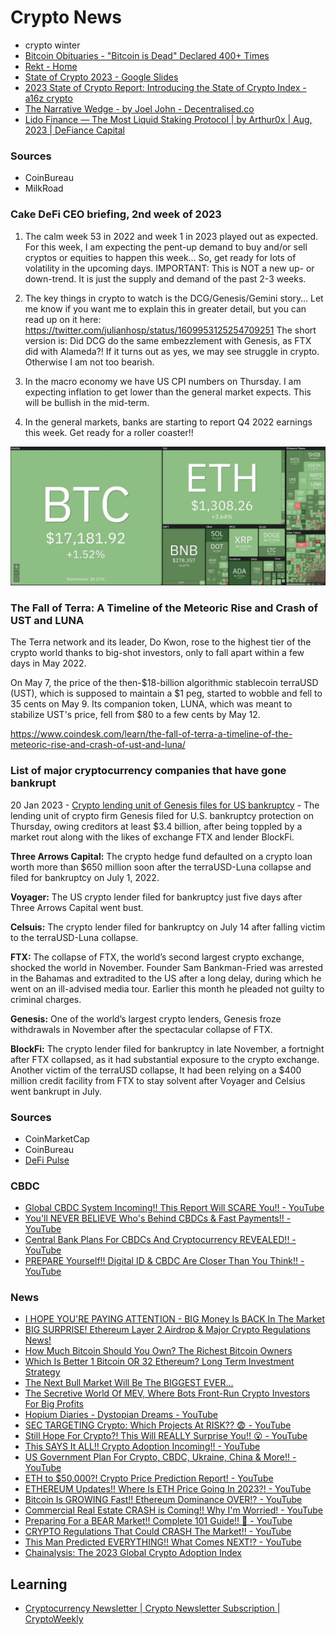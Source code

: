 # Crypto News

- crypto winter
- [Bitcoin Obituaries - "Bitcoin is Dead" Declared 400+ Times](https://99bitcoins.com/bitcoin-obituaries/)
- [Rekt - Home](https://rekt.news/)
- [State of Crypto 2023 - Google Slides](https://docs.google.com/presentation/d/1_bRyqC8MVjeAmGpOtmhpJydHsxoWWU0wWKsacdx9ovM/edit)
- [2023 State of Crypto Report: Introducing the State of Crypto Index - a16z crypto](https://a16zcrypto.com/content/article/state-of-crypto-report-2023/)
- [The Narrative Wedge - by Joel John - Decentralised.co](https://www.decentralised.co/p/the-narrative-wedge)
- [Lido Finance — The Most Liquid Staking Protocol | by Arthur0x | Aug, 2023 | DeFiance Capital](https://writing.defiance.capital/lido-finance-the-most-liquid-staking-protocol-6033c01a94f2)

### Sources

- CoinBureau
- MilkRoad

### Cake DeFi CEO briefing, 2nd week of 2023

1. The calm week 53 in 2022 and week 1 in 2023 played out as expected. For this week, I am expecting the pent-up demand to buy and/or sell cryptos or equities to happen this week… So, get ready for lots of volatility in the upcoming days. IMPORTANT: This is NOT a new up- or down-trend. It is just the supply and demand of the past 2-3 weeks.

2. The key things in crypto to watch is the DCG/Genesis/Gemini story… Let me know if you want me to explain this in greater detail, but you can read up on it here: <https://twitter.com/julianhosp/status/1609953125254709251> The short version is: Did DCG do the same embezzlement with Genesis, as FTX did with Alameda?! If it turns out as yes, we may see struggle in crypto. Otherwise I am not too bearish.

3. In the macro economy we have US CPI numbers on Thursday. I am expecting inflation to get lower than the general market expects. This will be bullish in the mid-term.

4. In the general markets, banks are starting to report Q4 2022 earnings this week. Get ready for a roller coaster!!

![image](../media/btc-image1.jpg)

### The Fall of Terra: A Timeline of the Meteoric Rise and Crash of UST and LUNA

The Terra network and its leader, Do Kwon, rose to the highest tier of the crypto world thanks to big-shot investors, only to fall apart within a few days in May 2022.

On May 7, the price of the then-$18-billion algorithmic stablecoin terraUSD (UST), which is supposed to maintain a $1 peg, started to wobble and fell to 35 cents on May 9. Its companion token, LUNA, which was meant to stabilize UST's price, fell from $80 to a few cents by May 12.

<https://www.coindesk.com/learn/the-fall-of-terra-a-timeline-of-the-meteoric-rise-and-crash-of-ust-and-luna/>

### List of major cryptocurrency companies that have gone bankrupt

20 Jan 2023 - [Crypto lending unit of Genesis files for US bankruptcy](https://www.livemint.com/companies/news/crypto-lending-unit-of-genesis-files-for-us-bankruptcy/amp-11674228914150.html)
    - The lending unit of crypto firm Genesis filed for U.S. bankruptcy protection on Thursday, owing creditors at least $3.4 billion, after being toppled by a market rout along with the likes of exchange FTX and lender BlockFi.

**Three Arrows Capital:** The crypto hedge fund defaulted on a crypto loan worth more than $650 million soon after the terraUSD-Luna collapse and filed for bankruptcy on July 1, 2022.

**Voyager:** The US crypto lender filed for bankruptcy just five days after Three Arrows Capital went bust.

**Celsuis:** The crypto lender filed for bankruptcy on July 14 after falling victim to the terraUSD-Luna collapse.

**FTX:** The collapse of FTX, the world’s second largest crypto exchange, shocked the world in November. Founder Sam Bankman-Fried was arrested in the Bahamas and extradited to the US after a long delay, during which he went on an ill-advised media tour. Earlier this month he pleaded not guilty to criminal charges.

**Genesis:** One of the world’s largest crypto lenders, Genesis froze withdrawals in November after the spectacular collapse of FTX.

**BlockFi:** The crypto lender filed for bankruptcy in late November, a fortnight after FTX collapsed, as it had substantial exposure to the crypto exchange. Another victim of the terraUSD collapse, It had been relying on a $400 million credit facility from FTX to stay solvent after Voyager and Celsius went bankrupt in July.

### Sources

- CoinMarketCap
- CoinBureau
- [DeFi Pulse](https://www.defipulse.com/)

### CBDC

- [Global CBDC System Incoming!! This Report Will SCARE You!! - YouTube](https://www.youtube.com/watch?v=5VPwG8hSbhw)
- [You'll NEVER BELIEVE Who's Behind CBDCs & Fast Payments!! - YouTube](https://www.youtube.com/watch?v=Z9Gg3R1EbGU)
- [Central Bank Plans For CBDCs And Cryptocurrency REVEALED!! - YouTube](https://www.youtube.com/watch?v=YhGMkPh2EpM)
- [PREPARE Yourself!! Digital ID & CBDC Are Closer Than You Think!! - YouTube](https://www.youtube.com/watch?v=-QYVbG-Ff7g)

### News

- [I HOPE YOU'RE PAYING ATTENTION - BIG Money Is BACK In The Market](https://www.youtube.com/watch?v=9-go6CV2Nws)
- [BIG SURPRISE! Ethereum Layer 2 Airdrop & Major Crypto Regulations News!](https://www.youtube.com/watch?v=M1twe6riV30)
- [How Much Bitcoin Should You Own? The Richest Bitcoin Owners](https://www.youtube.com/watch?v=MHHidZBAFRI)
- [Which Is Better 1 Bitcoin OR 32 Ethereum? Long Term Investment Strategy](https://www.youtube.com/watch?v=TX90g0s1ovg)
- [The Next Bull Market Will Be The BIGGEST EVER...](https://www.youtube.com/watch?v=iSKybRTYoyU)
- [The Secretive World Of MEV, Where Bots Front-Run Crypto Investors For Big Profits](https://www.forbes.com/sites/jeffkauflin/2022/10/11/the-secretive-world-of-mev-where-crypto-bots-scalp-investors-for-big-profits/?sh=b4e0e672d8dc)
- [Hopium Diaries - Dystopian Dreams - YouTube](https://www.youtube.com/watch?v=v1Z5BnBuFyE)
- [SEC TARGETING Crypto: Which Projects At RISK?? 😨 - YouTube](https://www.youtube.com/watch?v=uPBR3mn6wKU)
- [Still Hope For Crypto?! This Will REALLY Surprise You!! 😮 - YouTube](https://www.youtube.com/watch?v=65QgI_Kzq38)
- [This SAYS It ALL!! Crypto Adoption Incoming!! - YouTube](https://www.youtube.com/watch?v=J6-LCwPRJWo)
- [US Government Plan For Crypto, CBDC, Ukraine, China & More!! - YouTube](https://www.youtube.com/watch?v=nUyJ911jmL0)
- [ETH to $50,000?! Crypto Price Prediction Report! - YouTube](https://www.youtube.com/watch?v=PQsb5TX56QY)
- [ETHEREUM Updates!! Where Is ETH Price Going In 2023?! - YouTube](https://www.youtube.com/watch?v=FcT9AnkO6GY)
- [Bitcoin Is GROWING Fast!! Ethereum Dominance OVER!? - YouTube](https://www.youtube.com/watch?v=IyuwI5q7HwA)
- [Commercial Real Estate CRASH is Coming!! Why I'm Worried! - YouTube](https://www.youtube.com/watch?v=PziydUm1ees)
- [Preparing For a BEAR Market!! Complete 101 Guide!! 🐻 - YouTube](https://www.youtube.com/watch?v=Vbjb-mGSMXo)
- [CRYPTO Regulations That Could CRASH The Market!! - YouTube](https://www.youtube.com/watch?v=uFXYrrCr668)
- [This Man Predicted EVERYTHING!! What Comes NEXT!? - YouTube](https://www.youtube.com/watch?v=Avvv7c8xEok)
- [Chainalysis: The 2023 Global Crypto Adoption Index](https://www.chainalysis.com/blog/2023-global-crypto-adoption-index/)

## Learning

- [Cryptocurrency Newsletter | Crypto Newsletter Subscription | CryptoWeekly](https://cryptoweekly.co/newsletter)
